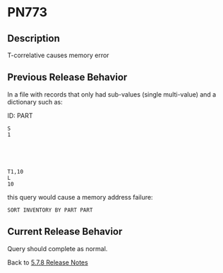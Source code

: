 # PN773

<PageHeader />

## Description

T-correlative causes memory error

## Previous Release Behavior

In a file with records that only had sub-values (single multi-value) and a dictionary such as:


ID: PART
```
S
1





T1,10
L
10
```

this query would cause a memory address failure:

```
SORT INVENTORY BY PART PART
```

## Current Release Behavior

Query should complete as normal.

Back to [5.7.8 Release Notes](./../README.md)
  
<PageFooter />
